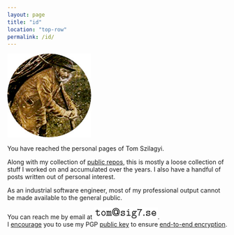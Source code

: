 ```yaml
---
layout: page
title: "id"
location: "top-row"
permalink: /id/
---
```


![avatar](/images/id/avatar.jpg)

You have reached the personal pages of Tom Szilagyi.

Along with my collection of [public repos], this is mostly a loose
collection of stuff I worked on and accumulated over the years. I also
have a handful of posts written out of personal interest.

As an industrial software engineer, most of my professional output
cannot be made available to the general public.

You can reach me by email at ![](/images/id/email.png).  
I [encourage] you to use my PGP [public key] to ensure [end-to-end encryption].


[public repos]:     https://github.com/tomszilagyi
[public key]:       /pubkey.asc
[end-to-end encryption]: https://en.wikipedia.org/wiki/End-to-end_encryption
[encourage]:        https://protonmail.com/blog/yahoo-us-intelligence/
